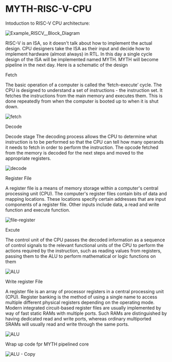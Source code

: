# MYTH-RISC-V-CPU

Intoduction to RISC-V CPU architecture:

![Example_RISCV__Block_Diagram](https://user-images.githubusercontent.com/67355283/166131604-b10fe61a-f482-45f0-8288-068861b0b56f.jpg)


RISC-V is an ISA, so it doesn't talk about how to implement the actual design. CPU designers take the ISA as their input and decide how to implement hardware (almost always) in RTL. In this day a single cycle design of the ISA will be implemented named MYTH. MYTH will become pipeline in the next day. Here is a schematic of the design


Fetch

The basic operation of a computer is called the ‘fetch-execute’ cycle. The CPU is designed to understand a set of instructions - the instruction set. It fetches the instructions from the main memory and executes them. This is done repeatedly from when the computer is booted up to when it is shut down.


![fetch](https://user-images.githubusercontent.com/67355283/166131725-ea1524fd-28b7-4d83-a38f-ef69cb9996dd.PNG)


Decode

Decode stage The decoding process allows the CPU to determine what instruction is to be performed so that the CPU can tell how many operands it needs to fetch in order to perform the instruction. The opcode fetched from the memory is decoded for the next steps and moved to the appropriate registers.

![decode](https://user-images.githubusercontent.com/67355283/166131635-c32666c5-0ad7-4347-88d2-3e89ef99e4f9.PNG)

Register File

A register file is a means of memory storage within a computer's central processing unit (CPU). The computer's register files contain bits of data and mapping locations. These locations specify certain addresses that are input components of a register file. Other inputs include data, a read and write function and execute function.


![file-register](https://user-images.githubusercontent.com/67355283/166131758-b137a9c6-7265-47f6-9937-9d411e3b3433.PNG)



Excute

The control unit of the CPU passes the decoded information as a sequence of control signals to the relevant functional units of the CPU to perform the actions required by the instruction, such as reading values from registers, passing them to the ALU to perform mathematical or logic functions on them


![ALU](https://user-images.githubusercontent.com/67355283/166132075-4caae9d3-b94b-4366-97eb-9ca7bc465170.PNG)



Write register File

A register file is an array of processor registers in a central processing unit (CPU). Register banking is the method of using a single name to access multiple different physical registers depending on the operating mode. Modern integrated circuit-based register files are usually implemented by way of fast static RAMs with multiple ports. Such RAMs are distinguished by having dedicated read and write ports, whereas ordinary multiported SRAMs will usually read and write through the same ports.

![ALU](https://user-images.githubusercontent.com/67355283/166132091-aeebbc07-e759-4222-a48f-770802e7dc06.PNG)


Wrap up code fpr MYTH pipelined core

![ALU - Copy](https://user-images.githubusercontent.com/67355283/166132241-d3760af7-2da9-43f1-b75c-4e69a4fc061e.PNG)


